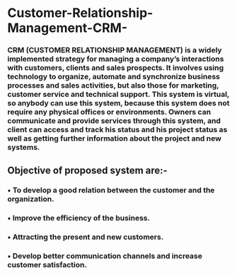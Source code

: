 ﻿# Customer-Relationship-Management-CRM-
### CRM (CUSTOMER RELATIONSHIP MANAGEMENT) is a widely implemented strategy for managing a company’s interactions with customers, clients and sales prospects. It involves using technology to organize, automate and synchronize business processes and sales activities, but also those for marketing, customer service and technical support. This system is virtual, so anybody can use this system, because this system does not require any physical offices or environments. Owners can communicate and provide services through this system, and client can access and track his status and his project status as well as getting further information about the project and new systems.
## Objective of proposed system are:-
### •	To develop a good relation between the customer and the organization.
### •	Improve the efficiency of the business.
### •	Attracting the present and new customers.
### •	Develop better communication channels and increase customer satisfaction.
